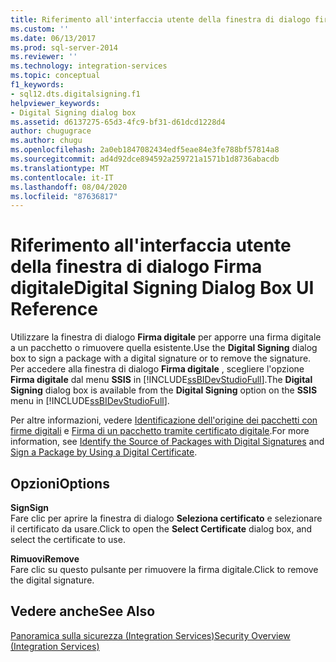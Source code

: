 ```yaml
---
title: Riferimento all'interfaccia utente della finestra di dialogo firma digitale | Microsoft Docs
ms.custom: ''
ms.date: 06/13/2017
ms.prod: sql-server-2014
ms.reviewer: ''
ms.technology: integration-services
ms.topic: conceptual
f1_keywords:
- sql12.dts.digitalsigning.f1
helpviewer_keywords:
- Digital Signing dialog box
ms.assetid: d6137275-65d3-4fc9-bf31-d61dcd1228d4
author: chugugrace
ms.author: chugu
ms.openlocfilehash: 2a0eb1847082434edf5eae84e3fe788bf57814a8
ms.sourcegitcommit: ad4d92dce894592a259721a1571b1d8736abacdb
ms.translationtype: MT
ms.contentlocale: it-IT
ms.lasthandoff: 08/04/2020
ms.locfileid: "87636817"
---
```

# <a name="digital-signing-dialog-box-ui-reference"></a><span data-ttu-id="45a2c-102">Riferimento all'interfaccia utente della finestra di dialogo Firma digitale</span><span class="sxs-lookup"><span data-stu-id="45a2c-102">Digital Signing Dialog Box UI Reference</span></span>
  <span data-ttu-id="45a2c-103">Utilizzare la finestra di dialogo **Firma digitale** per apporre una firma digitale a un pacchetto o rimuovere quella esistente.</span><span class="sxs-lookup"><span data-stu-id="45a2c-103">Use the **Digital Signing** dialog box to sign a package with a digital signature or to remove the signature.</span></span> <span data-ttu-id="45a2c-104">Per accedere alla finestra di dialogo **Firma digitale** , scegliere l'opzione **Firma digitale** dal menu **SSIS** in [!INCLUDE[ssBIDevStudioFull](../includes/ssbidevstudiofull-md.md)].</span><span class="sxs-lookup"><span data-stu-id="45a2c-104">The **Digital Signing** dialog box is available from the **Digital Signing** option on the **SSIS** menu in [!INCLUDE[ssBIDevStudioFull](../includes/ssbidevstudiofull-md.md)].</span></span>  
  
 <span data-ttu-id="45a2c-105">Per altre informazioni, vedere [Identificazione dell'origine dei pacchetti con firme digitali](security/identify-the-source-of-packages-with-digital-signatures.md) e [Firma di un pacchetto tramite certificato digitale](../../2014/integration-services/sign-a-package-by-using-a-digital-certificate.md).</span><span class="sxs-lookup"><span data-stu-id="45a2c-105">For more information, see [Identify the Source of Packages with Digital Signatures](security/identify-the-source-of-packages-with-digital-signatures.md) and [Sign a Package by Using a Digital Certificate](../../2014/integration-services/sign-a-package-by-using-a-digital-certificate.md).</span></span>  
  
## <a name="options"></a><span data-ttu-id="45a2c-106">Opzioni</span><span class="sxs-lookup"><span data-stu-id="45a2c-106">Options</span></span>  
 <span data-ttu-id="45a2c-107">**Sign**</span><span class="sxs-lookup"><span data-stu-id="45a2c-107">**Sign**</span></span>  
 <span data-ttu-id="45a2c-108">Fare clic per aprire la finestra di dialogo **Seleziona certificato** e selezionare il certificato da usare.</span><span class="sxs-lookup"><span data-stu-id="45a2c-108">Click to open the **Select Certificate** dialog box, and select the certificate to use.</span></span>  
  
 <span data-ttu-id="45a2c-109">**Rimuovi**</span><span class="sxs-lookup"><span data-stu-id="45a2c-109">**Remove**</span></span>  
 <span data-ttu-id="45a2c-110">Fare clic su questo pulsante per rimuovere la firma digitale.</span><span class="sxs-lookup"><span data-stu-id="45a2c-110">Click to remove the digital signature.</span></span>  
  
## <a name="see-also"></a><span data-ttu-id="45a2c-111">Vedere anche</span><span class="sxs-lookup"><span data-stu-id="45a2c-111">See Also</span></span>  
 [<span data-ttu-id="45a2c-112">Panoramica sulla sicurezza &#40;Integration Services&#41;</span><span class="sxs-lookup"><span data-stu-id="45a2c-112">Security Overview &#40;Integration Services&#41;</span></span>](security/security-overview-integration-services.md)  
  
  
